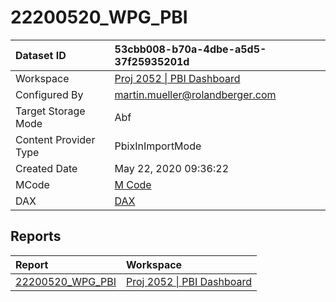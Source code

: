 



# 22200520_WPG_PBI

|Dataset ID|53cbb008-b70a-4dbe-a5d5-37f25935201d|
| :--- | :--- |
|Workspace|[Proj 2052 \| PBI Dashboard](../Workspaces/Proj-2052-\|-PBI-Dashboard.md)|
|Configured By|martin.mueller@rolandberger.com|
|Target Storage Mode|Abf|
|Content Provider Type|PbixInImportMode|
|Created Date|May 22, 2020 09:36:22|
|MCode|[M Code](./22200520_WPG_PBI/mcode.md)|
|DAX|[DAX](./22200520_WPG_PBI/dax.md)|

## Reports

|Report|Workspace|
| :--- | :--- |
|[22200520_WPG_PBI](../Reports/22200520_WPG_PBI.md)|[Proj 2052 \| PBI Dashboard](../Workspaces/Proj-2052-\|-PBI-Dashboard.md)|
